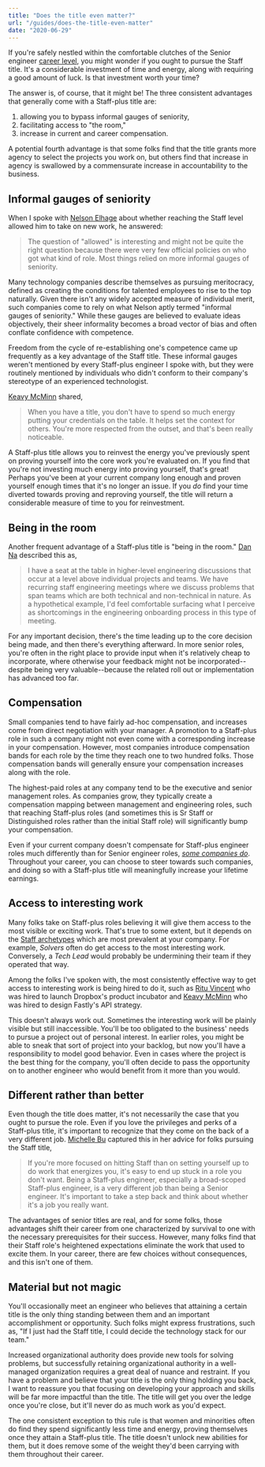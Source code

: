 ```yaml
---
title: "Does the title even matter?"
url: "/guides/does-the-title-even-matter"
date: "2020-06-29"
---
```


If you're safely nestled within the comfortable clutches of the Senior engineer [career level](https://lethain.com/career-levels-and-more/), you might wonder if you ought to pursue the Staff title. It's a considerable investment of time and energy, along with requiring a good amount of luck.
Is that investment worth your time?

The answer is, of course, that it might be! The three consistent advantages that generally come with a Staff-plus title are:

1. allowing you to bypass informal gauges of seniority,
2. facilitating access to "the room,"
3. increase in current and career compensation.

A potential fourth advantage is
that some folks find that the title grants more agency to select the projects you work on, but others find that
increase in agency is swallowed by a commensurate increase in accountability to the business.


## Informal gauges of seniority

When I spoke with [Nelson Elhage](https://staffeng.com/stories/nelson-elhage) about whether reaching the Staff level allowed him to take on new work, he answered:

> The question of "allowed" is interesting and might not be quite the right question because there were very few official policies on who got what kind of role. Most things relied on more informal gauges of seniority.

Many technology companies describe themselves as pursuing meritocracy, defined as
creating the conditions for talented employees to rise to the top naturally.
Given there isn't any widely accepted measure of individual merit, such companies
come to rely on what Nelson aptly termed "informal gauges of seniority."
While these gauges are believed to evaluate ideas objectively,
their sheer informality becomes a broad vector of bias and often conflate confidence with competence.

Freedom from the cycle of re-establishing one's competence came up frequently as a key advantage of the Staff title.
These informal gauges weren't mentioned by every Staff-plus engineer I spoke with,
but they were routinely mentioned by individuals who didn't conform to their company's stereotype of an experienced technologist.

[Keavy McMinn](https://staffeng.com/stories/keavy-mcminn) shared,

> When you have a title, you don't have to spend so much energy putting your credentials on the table. It helps set the context for others. You're more respected from the outset, and that's been really noticeable.

A Staff-plus title allows you to reinvest the energy you've previously spent on proving yourself into the core work you're evaluated on. If you find that you're not investing much energy into proving yourself, that's great!
Perhaps you've been at your current company long enough and proven yourself enough times
that it's no longer an issue.
If you _do_ find your time diverted towards proving and reproving yourself,
the title will return a considerable measure of time to you for reinvestment.


## Being in the room

Another frequent advantage of a Staff-plus title is "being in the room." [Dan Na](https://staffeng.com/stories/dan-na) described this as,

> I have a seat at the table in higher-level engineering discussions that occur at a level above individual projects and teams. We have recurring staff engineering meetings where we discuss problems that span teams which are both technical and non-technical in nature. As a hypothetical example, I'd feel comfortable surfacing what I perceive as shortcomings in the engineering onboarding process in this type of meeting.

For any important decision, there's the time leading up to the core decision being made, and then there's everything afterward. In more senior roles, you're often in the right place to provide input when it's relatively cheap to incorporate, where otherwise your feedback might not be incorporated--despite being very valuable--because the related roll out or implementation has advanced too far.


## Compensation

Small companies tend to have fairly ad-hoc compensation, and increases come from direct negotiation with your manager. A promotion to a Staff-plus role in such a company might not even come with a corresponding increase in your compensation.
However, most companies introduce compensation bands for each role by the time they reach one to two hundred folks. Those compensation bands will generally ensure your compensation increases along with the role.

The highest-paid roles at any company tend to be the executive and senior management roles. As companies grow, they typically create a compensation mapping between management and engineering roles, such that reaching Staff-plus roles (and sometimes this is Sr Staff or Distinguished roles rather than the initial Staff role) will significantly bump your compensation.

Even if your current company doesn't compensate for Staff-plus engineer roles much differently than for Senior engineer roles, _[some companies do](https://www.levels.fyi/)_. Throughout your career, you can choose to steer towards such companies, and doing so with a Staff-plus title will meaningfully increase your lifetime earnings.


## Access to interesting work

Many folks take on Staff-plus roles believing it will give them access to the most visible or exciting work.
That's true to some extent, but it depends on the [Staff archetypes](https://staffeng.com/guides/staff-archetypes) which are most prevalent at your company.
For example, _Solvers_ often do get access to the most interesting work.
Conversely, a _Tech Lead_ would probably be undermining their team if they operated that way.

Among the folks I've spoken with, the most consistently effective way to get access to interesting work is being hired to do it, such as [Ritu Vincent](https://staffeng.com/stories/ritu-vincent) who was hired to launch Dropbox's product incubator and [Keavy McMinn](https://staffeng.com/stories/keavy-mcminn) who was hired to design Fastly's API strategy.

This doesn't always work out.
Sometimes the interesting work will be plainly visible but still inaccessible.
You'll be too obligated to the business' needs to pursue a project out of personal interest.
In earlier roles, you might be able to sneak that sort of project into your backlog,
but now you'll have a responsibility to model good behavior.
Even in cases where the project is the best thing for the company, you'll often decide to
pass the opportunity on to another engineer who would benefit from it more than you would.


## Different rather than better

Even though the title does matter, it's not necessarily the case that you ought to pursue the role. Even if you love the privileges and perks of a Staff-plus title, it's important to recognize that they come on the back of a very different job. [Michelle Bu](https://staffeng.com/stories/michelle-bu) captured this in her advice for folks pursuing the Staff title,

> If you're more focused on hitting Staff than on setting yourself up to do work that energizes you, it's easy to end up stuck in a role you don't want. Being a Staff-plus engineer, especially a broad-scoped Staff-plus engineer, is a very different job than being a Senior engineer. It's important to take a step back and think about whether it's a job you really want.

The advantages of senior titles are real, and for some folks, those advantages shift their career from one characterized by survival to one with the necessary prerequisites for their success. However, many folks find that their Staff role's heightened expectations eliminate the work that used to excite them. In your career, there are few choices without consequences, and this isn't one of them.


## Material but not magic

You'll occasionally meet an engineer who believes that attaining a certain title is the only thing standing between them and an important accomplishment or opportunity.
Such folks might express frustrations, such as, "If I just had the Staff title, I could decide the technology stack for our team."

Increased organizational authority does provide new tools for solving problems, but successfully retaining organizational authority in a well-managed organization requires a great deal of nuance and restraint. If you have a problem and believe that your title is the only thing holding you back, I want to reassure you that focusing on developing your approach and skills will be far more impactful than the title. The title will get you over the ledge once you're close, but it'll never do as much work as you'd expect.

The one consistent exception to this rule is that women and minorities often do find
they spend significantly less time and energy, proving themselves once they attain a Staff-plus title.
The title doesn't unlock new abilities for them, but it does remove some of the weight they'd been
carrying with them throughout their career.
